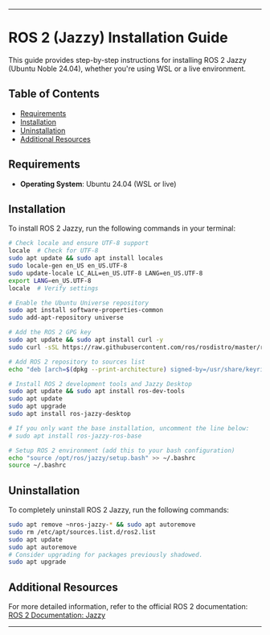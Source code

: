 
---

# ROS 2 (Jazzy) Installation Guide

This guide provides step-by-step instructions for installing ROS 2 Jazzy (Ubuntu Noble 24.04), whether you're using WSL or a live environment.

## Table of Contents

- [Requirements](#requirements)
- [Installation](#installation)
- [Uninstallation](#uninstallation)
- [Additional Resources](#additional-resources)

## Requirements

- **Operating System**: Ubuntu 24.04 (WSL or live)

## Installation

To install ROS 2 Jazzy, run the following commands in your terminal:

```bash
# Check locale and ensure UTF-8 support
locale  # Check for UTF-8
sudo apt update && sudo apt install locales
sudo locale-gen en_US en_US.UTF-8
sudo update-locale LC_ALL=en_US.UTF-8 LANG=en_US.UTF-8
export LANG=en_US.UTF-8
locale  # Verify settings

# Enable the Ubuntu Universe repository
sudo apt install software-properties-common
sudo add-apt-repository universe

# Add the ROS 2 GPG key
sudo apt update && sudo apt install curl -y
sudo curl -sSL https://raw.githubusercontent.com/ros/rosdistro/master/ros.key -o /usr/share/keyrings/ros-archive-keyring.gpg

# Add ROS 2 repository to sources list
echo "deb [arch=$(dpkg --print-architecture) signed-by=/usr/share/keyrings/ros-archive-keyring.gpg] http://packages.ros.org/ros2/ubuntu $(. /etc/os-release && echo $UBUNTU_CODENAME) main" | sudo tee /etc/apt/sources.list.d/ros2.list > /dev/null

# Install ROS 2 development tools and Jazzy Desktop
sudo apt update && sudo apt install ros-dev-tools
sudo apt update
sudo apt upgrade
sudo apt install ros-jazzy-desktop

# If you only want the base installation, uncomment the line below:
# sudo apt install ros-jazzy-ros-base

# Setup ROS 2 environment (add this to your bash configuration)
echo "source /opt/ros/jazzy/setup.bash" >> ~/.bashrc
source ~/.bashrc
```

## Uninstallation

To completely uninstall ROS 2 Jazzy, run the following commands:

```bash
sudo apt remove ~nros-jazzy-* && sudo apt autoremove
sudo rm /etc/apt/sources.list.d/ros2.list
sudo apt update
sudo apt autoremove
# Consider upgrading for packages previously shadowed.
sudo apt upgrade
```

## Additional Resources

For more detailed information, refer to the official ROS 2 documentation: [ROS 2 Documentation: Jazzy](https://docs.ros.org/en/jazzy/Installation/Ubuntu-Install-Debs.html#)

---


